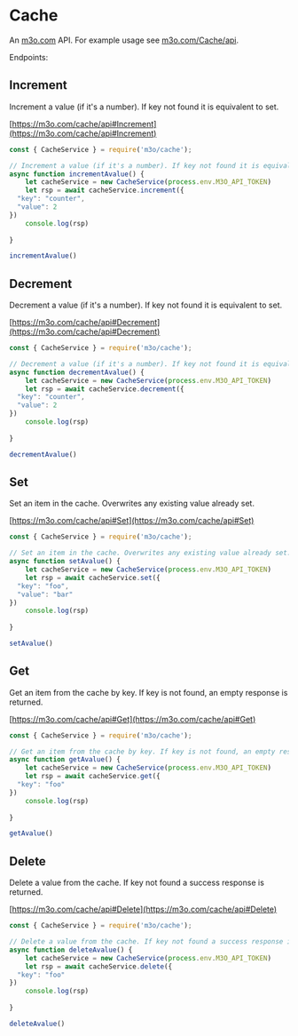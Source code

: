 # Cache

An [m3o.com](https://m3o.com) API. For example usage see [m3o.com/Cache/api](https://m3o.com/Cache/api).

Endpoints:

## Increment

Increment a value (if it's a number). If key not found it is equivalent to set.


[https://m3o.com/cache/api#Increment](https://m3o.com/cache/api#Increment)

```js
const { CacheService } = require('m3o/cache');

// Increment a value (if it's a number). If key not found it is equivalent to set.
async function incrementAvalue() {
	let cacheService = new CacheService(process.env.M3O_API_TOKEN)
	let rsp = await cacheService.increment({
  "key": "counter",
  "value": 2
})
	console.log(rsp)
	
}

incrementAvalue()
```
## Decrement

Decrement a value (if it's a number). If key not found it is equivalent to set.


[https://m3o.com/cache/api#Decrement](https://m3o.com/cache/api#Decrement)

```js
const { CacheService } = require('m3o/cache');

// Decrement a value (if it's a number). If key not found it is equivalent to set.
async function decrementAvalue() {
	let cacheService = new CacheService(process.env.M3O_API_TOKEN)
	let rsp = await cacheService.decrement({
  "key": "counter",
  "value": 2
})
	console.log(rsp)
	
}

decrementAvalue()
```
## Set

Set an item in the cache. Overwrites any existing value already set.


[https://m3o.com/cache/api#Set](https://m3o.com/cache/api#Set)

```js
const { CacheService } = require('m3o/cache');

// Set an item in the cache. Overwrites any existing value already set.
async function setAvalue() {
	let cacheService = new CacheService(process.env.M3O_API_TOKEN)
	let rsp = await cacheService.set({
  "key": "foo",
  "value": "bar"
})
	console.log(rsp)
	
}

setAvalue()
```
## Get

Get an item from the cache by key. If key is not found, an empty response is returned.


[https://m3o.com/cache/api#Get](https://m3o.com/cache/api#Get)

```js
const { CacheService } = require('m3o/cache');

// Get an item from the cache by key. If key is not found, an empty response is returned.
async function getAvalue() {
	let cacheService = new CacheService(process.env.M3O_API_TOKEN)
	let rsp = await cacheService.get({
  "key": "foo"
})
	console.log(rsp)
	
}

getAvalue()
```
## Delete

Delete a value from the cache. If key not found a success response is returned.


[https://m3o.com/cache/api#Delete](https://m3o.com/cache/api#Delete)

```js
const { CacheService } = require('m3o/cache');

// Delete a value from the cache. If key not found a success response is returned.
async function deleteAvalue() {
	let cacheService = new CacheService(process.env.M3O_API_TOKEN)
	let rsp = await cacheService.delete({
  "key": "foo"
})
	console.log(rsp)
	
}

deleteAvalue()
```
